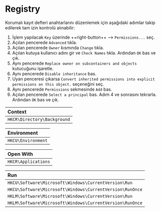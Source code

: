 ---
---

# Registry

Korumalı kayıt defteri anahtarlarını düzenlemek için aşağıdaki adımlar takip edilerek tam izin kontrolü alınabilir:

1. İşlem yapılacak `Key` üzerinde ++right-button++ --> `Permissions...` seç.
2. Açılan pencerede `Advanced` tıkla.
3. Açılan pencerede `Owner` kısmında `Change` tıkla.
4. Açılan kutuya kullanıcı adını gir ve `Check Names` tıkla. Ardından `OK` bas ve çık.
5. Aynı pencerede `Replace owner on subcontainers and objects` kutucuğunu işaretle.
6. Aynı pencerede `Disable inheritance` bas.
7. Uyarı penceresi çıkarsa `Convert inherited permissions into explicit permissions on this object.` seçeneğini seç.
8. Aynı pencerede `Permissions` sekmesinde `Add` bas.
9. Açılan pencerede `Select a principal` bas. Adım 4 ve sonrasını tekrarla. Ardından `OK` bas ve çık.

| Context |
|:---|
| `HKCR\Directory\Background` |

| Environment |
|:---|
| `HKCU\Environment` |

| Open With |
|:---|
| `HKCR\Applications` |

| Run |
|:---|
| `HKCU\Software\Microsoft\Windows\CurrentVersion\Run` |
| `HKCU\Software\Microsoft\Windows\CurrentVersion\RunOnce` |
| `HKLM\Software\Microsoft\Windows\CurrentVersion\Run` |
| `HKLM\Software\Microsoft\Windows\CurrentVersion\RunOnce` |
